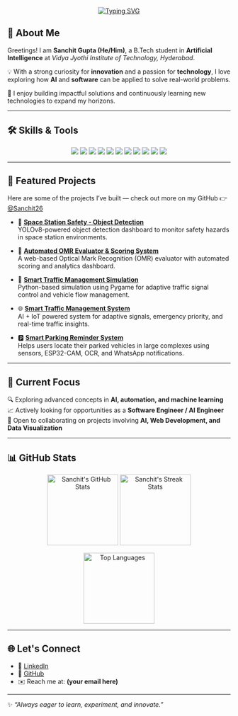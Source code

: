 <!-- Typing SVG -->
<p align="center">
  <a href="https://github.com/Sanchit26">
    <img src="https://readme-typing-svg.herokuapp.com?size=25&center=true&vCenter=true&width=600&lines=Hi,+I'm+Sanchit+Gupta+👋;Artificial+Intelligence+Student;Python+%7C+Machine+Learning+%7C+Computer+Vision;Web+Developer+%7C+Tech+Enthusiast;Always+learning+and+innovating!" alt="Typing SVG">
  </a>
</p>

## 🌟 About Me  

Greetings! I am **Sanchit Gupta (He/Him)**, a B.Tech student in **Artificial Intelligence** at *Vidya Jyothi Institute of Technology, Hyderabad*.  

💡 With a strong curiosity for **innovation** and a passion for **technology**, I love exploring how **AI** and **software** can be applied to solve real-world problems.  

🚀 I enjoy building impactful solutions and continuously learning new technologies to expand my horizons.  

---

## 🛠️ Skills & Tools  

<p align="center">
  <!-- Languages -->
  <img src="https://img.shields.io/badge/Python-3776AB?style=for-the-badge&logo=python&logoColor=white" />
  <img src="https://img.shields.io/badge/C-00599C?style=for-the-badge&logo=c&logoColor=white" />
  <img src="https://img.shields.io/badge/SQL-4479A1?style=for-the-badge&logo=postgresql&logoColor=white" />
  <img src="https://img.shields.io/badge/JavaScript-F7DF1E?style=for-the-badge&logo=javascript&logoColor=black" />

  <!-- Web Dev -->
  <img src="https://img.shields.io/badge/React-20232A?style=for-the-badge&logo=react&logoColor=61DAFB" />
  <img src="https://img.shields.io/badge/HTML5-E34F26?style=for-the-badge&logo=html5&logoColor=white" />
  <img src="https://img.shields.io/badge/CSS3-1572B6?style=for-the-badge&logo=css3&logoColor=white" />
  <img src="https://img.shields.io/badge/Node.js-43853D?style=for-the-badge&logo=node.js&logoColor=white" />

  <!-- AI & Data -->
  <img src="https://img.shields.io/badge/Machine%20Learning-102230?style=for-the-badge&logo=tensorflow&logoColor=orange" />
  <img src="https://img.shields.io/badge/Computer%20Vision-0A66C2?style=for-the-badge&logo=opencv&logoColor=white" />
  <img src="https://img.shields.io/badge/Power%20BI-F2C811?style=for-the-badge&logo=powerbi&logoColor=black" />
</p>  

---

## 📂 Featured Projects  

Here are some of the projects I’ve built — check out more on my GitHub 👉 [@Sanchit26](https://github.com/Sanchit26)  

- 🚀 **[Space Station Safety - Object Detection](https://github.com/Sanchit26/Space_Station_Safety-Object_Detection)**  
  YOLOv8-powered object detection dashboard to monitor safety hazards in space station environments.  

- 📝 **[Automated OMR Evaluator & Scoring System](https://github.com/Sanchit26/Automated-OMR-Evaluator-Scoring-System)**  
  A web-based Optical Mark Recognition (OMR) evaluator with automated scoring and analytics dashboard.  

- 🚦 **[Smart Traffic Management Simulation](https://github.com/Sanchit26/Smart-Traffic-Management-Simulation)**  
  Python-based simulation using Pygame for adaptive traffic signal control and vehicle flow management.  

- 🌐 **[Smart Traffic Management System](https://github.com/Sanchit26/smart-traffic-management-system)**  
  AI + IoT powered system for adaptive signals, emergency priority, and real-time traffic insights.  

- 🅿️ **[Smart Parking Reminder System](https://github.com/Sanchit26/Smart-parking-reminder-system)**  
  Helps users locate their parked vehicles in large complexes using sensors, ESP32-CAM, OCR, and WhatsApp notifications.  

---

## 📌 Current Focus  

🔍 Exploring advanced concepts in **AI, automation, and machine learning**  
📈 Actively looking for opportunities as a **Software Engineer / AI Engineer**  
🤝 Open to collaborating on projects involving **AI, Web Development, and Data Visualization**  

---

## 📊 GitHub Stats  

<p align="center">
  <img src="https://github-readme-stats.vercel.app/api?username=Sanchit26&show_icons=true&theme=tokyonight" alt="Sanchit's GitHub Stats" height="160"/>
  <img src="https://github-readme-streak-stats.herokuapp.com/?user=Sanchit26&theme=tokyonight" alt="Sanchit's Streak Stats" height="160"/>
</p>

<p align="center">
  <img src="https://github-readme-stats.vercel.app/api/top-langs/?username=Sanchit26&layout=compact&theme=tokyonight" alt="Top Languages" height="160"/>
</p>

---

## 🌐 Let's Connect  

- 💼 [LinkedIn](https://www.linkedin.com/in/sanchit-gupta-404a032a7/)  
- 🐙 [GitHub](https://github.com/Sanchit26)  
- ✉️ Reach me at: **(your email here)**  

---

✨ *“Always eager to learn, experiment, and innovate.”*  
